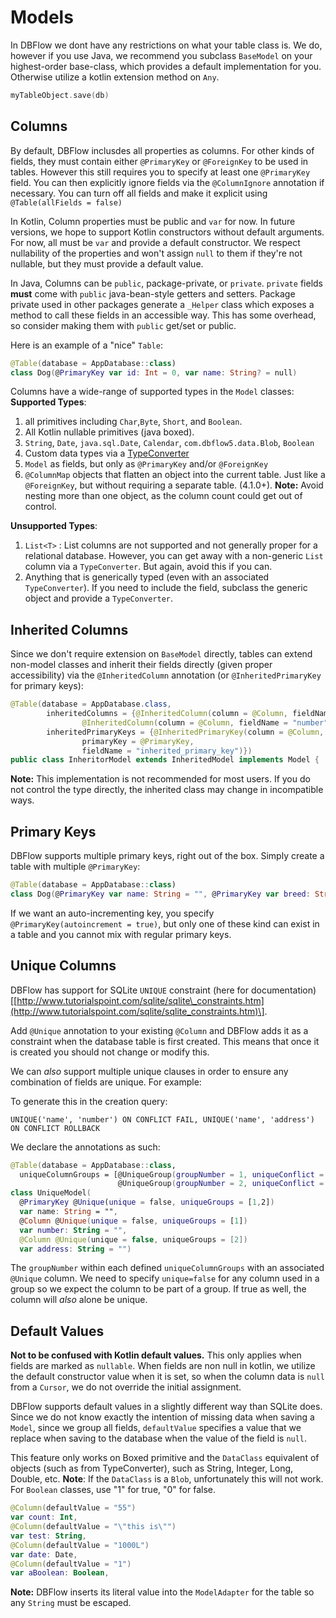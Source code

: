 # Models

In DBFlow we dont have any restrictions on what your table class is. We do, however if you use Java, we recommend you subclass `BaseModel` on your highest-order base-class, which provides a default implementation for you. Otherwise utilize a kotlin extension method on `Any`.

```kotlin
myTableObject.save(db)
```

## Columns

By default, DBFlow inclusdes all properties as columns. For other kinds of fields, they must contain either `@PrimaryKey` or `@ForeignKey` to be used in tables. However this still requires you to specify at least one `@PrimaryKey` field. You can then explicitly ignore fields via the `@ColumnIgnore` annotation if necessary. You can turn off all fields and make it explicit using `@Table(allFields = false)`

In Kotlin, Column properties must be public and `var` for now. In future versions, we hope to support Kotlin constructors without default arguments. For now, all must be `var` and provide a default constructor. We respect nullability of the properties and won't assign `null` to them if they're not nullable, but they must provide a default value.

In Java, Columns can be `public`, package-private, or `private`. `private` fields **must** come with `public` java-bean-style getters and setters. Package private used in other packages generate a `_Helper` class which exposes a method to call these fields in an accessible way. This has some overhead, so consider making them with `public` get/set or public.

Here is an example of a "nice" `Table`:

```kotlin
@Table(database = AppDatabase::class)
class Dog(@PrimaryKey var id: Int = 0, var name: String? = null)
```

Columns have a wide-range of supported types in the `Model` classes: **Supported Types**:

1. all primitives including `Char`,`Byte`, `Short`, and `Boolean`.
2. All Kotlin nullable primitives \(java boxed\).
3. `String`, `Date`, `java.sql.Date`, `Calendar`, `com.dbflow5.data.Blob`, `Boolean`
4. Custom data types via a [TypeConverter](typeconverters.md)
5. `Model` as fields, but only as `@PrimaryKey` and/or `@ForeignKey`
6. `@ColumnMap` objects that flatten an object into the current table. Just like a `@ForeignKey`, but without requiring a separate table. \(4.1.0+\). **Note:** Avoid nesting more than one object, as the column count could get out of control.

**Unsupported Types**:

1. `List<T>` : List columns are not supported and not generally proper for a relational database. However, you can get away with a non-generic `List` column via a `TypeConverter`. But again, avoid this if you can.
2. Anything that is generically typed \(even with an associated `TypeConverter`\). If you need to include the field, subclass the generic object and provide a `TypeConverter`.

## Inherited Columns

Since we don't require extension on `BaseModel` directly, tables can extend non-model classes and inherit their fields directly \(given proper accessibility\) via the `@InheritedColumn` annotation \(or `@InheritedPrimaryKey` for primary keys\):

```java
@Table(database = AppDatabase.class,
        inheritedColumns = {@InheritedColumn(column = @Column, fieldName = "name"),
                @InheritedColumn(column = @Column, fieldName = "number")},
        inheritedPrimaryKeys = {@InheritedPrimaryKey(column = @Column,
                primaryKey = @PrimaryKey,
                fieldName = "inherited_primary_key")})
public class InheritorModel extends InheritedModel implements Model {
```

**Note:** This implementation is not recommended for most users. If you do not control the type directly, the inherited class may change in incompatible ways.

## Primary Keys

DBFlow supports multiple primary keys, right out of the box. Simply create a table with multiple `@PrimaryKey`:

```kotlin
@Table(database = AppDatabase::class)
class Dog(@PrimaryKey var name: String = "", @PrimaryKey var breed: String = "")
```

If we want an auto-incrementing key, you specify `@PrimaryKey(autoincrement = true)`, but only one of these kind can exist in a table and you cannot mix with regular primary keys.

## Unique Columns

DBFlow has support for SQLite `UNIQUE` constraint \(here for documentation\)\[[http://www.tutorialspoint.com/sqlite/sqlite\_constraints.htm](http://www.tutorialspoint.com/sqlite/sqlite_constraints.htm)\].

Add `@Unique` annotation to your existing `@Column` and DBFlow adds it as a constraint when the database table is first created. This means that once it is created you should not change or modify this.

We can _also_ support multiple unique clauses in order to ensure any combination of fields are unique. For example:

To generate this in the creation query:

```text
UNIQUE('name', 'number') ON CONFLICT FAIL, UNIQUE('name', 'address') ON CONFLICT ROLLBACK
```

We declare the annotations as such:

```kotlin
@Table(database = AppDatabase::class,
  uniqueColumnGroups = [@UniqueGroup(groupNumber = 1, uniqueConflict = ConflictAction.FAIL),
                        @UniqueGroup(groupNumber = 2, uniqueConflict = ConflictAction.ROLLBACK)])
class UniqueModel(
  @PrimaryKey @Unique(unique = false, uniqueGroups = [1,2])
  var name: String = "",
  @Column @Unique(unique = false, uniqueGroups = [1])
  var number: String = "",
  @Column @Unique(unique = false, uniqueGroups = [2])
  var address: String = "")
```

The `groupNumber` within each defined `uniqueColumnGroups` with an associated `@Unique` column. We need to specify `unique=false` for any column used in a group so we expect the column to be part of a group. If true as well, the column will _also_ alone be unique.

## Default Values

**Not to be confused with Kotlin default values.** This only applies when fields are marked as `nullable`. When fields are non null in kotlin, we utilize the default constructor value when it is set, so when the column data is `null` from a `Cursor`, we do not override the initial assignment.

DBFlow supports default values in a slightly different way than SQLite does. Since we do not know exactly the intention of missing data when saving a `Model`, since we group all fields, `defaultValue` specifies a value that we replace when saving to the database when the value of the field is `null`.

This feature only works on Boxed primitive and the `DataClass` equivalent of objects \(such as from TypeConverter\), such as String, Integer, Long, Double, etc. **Note**: If the `DataClass` is a `Blob`, unfortunately this will not work. For `Boolean` classes, use "1" for true, "0" for false.

```kotlin
@Column(defaultValue = "55")
var count: Int,
@Column(defaultValue = "\"this is\"")
var test: String,
@Column(defaultValue = "1000L")
var date: Date,
@Column(defaultValue = "1")
var aBoolean: Boolean,
```

**Note:** DBFlow inserts its literal value into the `ModelAdapter` for the table so any `String` must be escaped.


